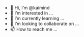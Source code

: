 - 👋 Hi, I’m @kaimind
- 👀 I’m interested in ...
- 🌱 I’m currently learning ...
- 💞️ I’m looking to collaborate on ...
- 📫 How to reach me ...

<!---
kaimind/kaimind is a ✨ special ✨ repository because its `README.md` (this file) appears on your GitHub profile.
You can click the Preview link to take a look at your changes.
--->
